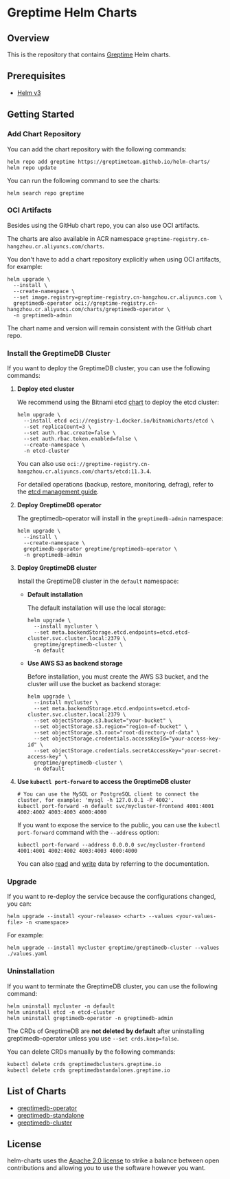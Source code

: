# Greptime Helm Charts

## Overview

This is the repository that contains [Greptime](https://greptime.com/) Helm charts.

## Prerequisites

- [Helm v3](https://helm.sh/docs/intro/install/)

## Getting Started

### Add Chart Repository

You can add the chart repository with the following commands:

```console
helm repo add greptime https://greptimeteam.github.io/helm-charts/
helm repo update
```

You can run the following command to see the charts:

```console
helm search repo greptime
```

### OCI Artifacts

Besides using the GitHub chart repo, you can also use OCI artifacts.

The charts are also available in ACR namespace `greptime-registry.cn-hangzhou.cr.aliyuncs.com/charts`. 

You don't have to add a chart repository explicitly when using OCI artifacts, for example:

```console
helm upgrade \
  --install \
  --create-namespace \
  --set image.registry=greptime-registry.cn-hangzhou.cr.aliyuncs.com \
  greptimedb-operator oci://greptime-registry.cn-hangzhou.cr.aliyuncs.com/charts/greptimedb-operator \
  -n greptimedb-admin
```

The chart name and version will remain consistent with the GitHub chart repo.

### Install the GreptimeDB Cluster

If you want to deploy the GreptimeDB cluster, you can use the following commands:

1. **Deploy etcd cluster**

   We recommend using the Bitnami etcd [chart](https://github.com/bitnami/charts/blob/main/bitnami/etcd/README.md) to deploy the etcd cluster:

   ```console
   helm upgrade \
     --install etcd oci://registry-1.docker.io/bitnamicharts/etcd \
     --set replicaCount=3 \
     --set auth.rbac.create=false \
     --set auth.rbac.token.enabled=false \
     --create-namespace \
     -n etcd-cluster
   ```

   You can also use `oci://greptime-registry.cn-hangzhou.cr.aliyuncs.com/charts/etcd:11.3.4`.

   For detailed operations (backup, restore, monitoring, defrag), refer to the [etcd management guide](https://docs.greptime.com/user-guide/administration/manage-etcd).


2. **Deploy GreptimeDB operator**

   The greptimedb-operator will install in the `greptimedb-admin` namespace:

   ```console
   helm upgrade \
     --install \
     --create-namespace \
     greptimedb-operator greptime/greptimedb-operator \
     -n greptimedb-admin
   ```

3. **Deploy GreptimeDB cluster**

   Install the GreptimeDB cluster in the `default` namespace:

    - **Default installation**

      The default installation will use the local storage:

      ```console
      helm upgrade \
        --install mycluster \
        --set meta.backendStorage.etcd.endpoints=etcd.etcd-cluster.svc.cluster.local:2379 \
        greptime/greptimedb-cluster \
        -n default
      ```

    - **Use AWS S3 as backend storage**

      Before installation, you must create the AWS S3 bucket, and the cluster will use the bucket as backend storage:

      ```console
      helm upgrade \
        --install mycluster \
        --set meta.backendStorage.etcd.endpoints=etcd.etcd-cluster.svc.cluster.local:2379 \
        --set objectStorage.s3.bucket="your-bucket" \
        --set objectStorage.s3.region="region-of-bucket" \
        --set objectStorage.s3.root="root-directory-of-data" \
        --set objectStorage.credentials.accessKeyId="your-access-key-id" \
        --set objectStorage.credentials.secretAccessKey="your-secret-access-key" \
        greptime/greptimedb-cluster \
        -n default
      ```

4. **Use `kubectl port-forward` to access the GreptimeDB cluster**

   ```console
   # You can use the MySQL or PostgreSQL client to connect the cluster, for example: 'mysql -h 127.0.0.1 -P 4002'.
   kubectl port-forward -n default svc/mycluster-frontend 4001:4001 4002:4002 4003:4003 4000:4000
   ```

   If you want to expose the service to the public, you can use the `kubectl port-forward` command with the `--address` option:

   ```console
   kubectl port-forward --address 0.0.0.0 svc/mycluster-frontend 4001:4001 4002:4002 4003:4003 4000:4000
   ```

   You can also [read](https://docs.greptime.com/user-guide/query-data/overview) and [write](https://docs.greptime.com/user-guide/ingest-data/overview) data by referring to the documentation.

### Upgrade

If you want to re-deploy the service because the configurations changed, you can:

```console
helm upgrade --install <your-release> <chart> --values <your-values-file> -n <namespace>
```

For example:

```console
helm upgrade --install mycluster greptime/greptimedb-cluster --values ./values.yaml
```

### Uninstallation

If you want to terminate the GreptimeDB cluster, you can use the following command:

```console
helm uninstall mycluster -n default
helm uninstall etcd -n etcd-cluster
helm uninstall greptimedb-operator -n greptimedb-admin
```

The CRDs of GreptimeDB are **not deleted by default** after uninstalling greptimedb-operator unless you use `--set crds.keep=false`.

You can delete CRDs manually by the following commands:

```console
kubectl delete crds greptimedbclusters.greptime.io
kubectl delete crds greptimedbstandalones.greptime.io
```

## List of Charts

- [greptimedb-operator](./charts/greptimedb-operator/README.md)
- [greptimedb-standalone](./charts/greptimedb-standalone/README.md)
- [greptimedb-cluster](./charts/greptimedb-cluster/README.md)

## License

helm-charts uses the [Apache 2.0 license](./LICENSE) to strike a balance between open contributions and allowing you to use the software however you want.
